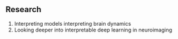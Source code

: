 ## Research

1.    Interpreting models interpreting brain dynamics
2.    Looking deeper into interpretable deep learning in neuroimaging
